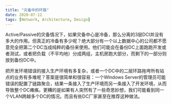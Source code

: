 ```yaml
---
title: "灾备中的环路"
date: 2020-07-12
tags: [Network, Architecture, Design]
---
```


Active/Passive的灾备情况下，如果灾备中心是冷备，那么分离的3层DCI并没有多大的作用。但真正的冷备有多少呢？绝大部分有一个以上数据中心的公司都不愿意完全把第二个DC当成纯粹的备份来使用。他们可能会在备份DC上面跑跑开发或者测试，或者把负载（不平均地）分成两组，主机房跑大部分，而剩下的一部分则放到备份DC中。

把开发环境错误的接入生产环境有多复杂，或者一个DC中的二层环路拖垮所有站点的业务有多难呢？答案是很简单和很容易：一个WIndows Server的管理员可能错误的配置了链路聚合，结果一条接入了生产环境而另一条接入了开发环境，从而导致整个DC瘫痪。更糟的是如果有人突然有了一些奇思妙想，我们可能看到同一个VLAN跨越多个DC的情况。而且有些DC厂家甚至在推荐这种做法。